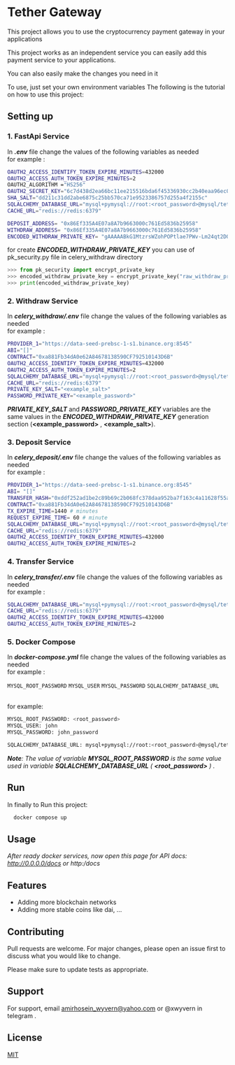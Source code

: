 # Tether Gateway

This project allows you to use the cryptocurrency payment gateway in your applications

This project works as an independent service you can easily add this payment service to your applications.

You can also easily make the changes you need in it

To use, just set your own environment variables
The following is the tutorial on how to use this project:
## Setting up

### 1. FastApi Service

In **_.env_** file change the values of the following variables as needed \
for example :

```bash
OAUTH2_ACCESS_IDENTIFY_TOKEN_EXPIRE_MINUTES=432000
OAUTH2_ACCESS_AUTH_TOKEN_EXPIRE_MINUTES=2
OAUTH2_ALGORITHM ="HS256"
OAUTH2_SECRET_KEY="6c7d438d2ea66bc11ee215516bda6f45336930cc2b40eaa96ec009524c20aa49"
SHA_SALT="dd211c31dd2abe6875c25bb570ca71e9523386757d255a4f2155c"
SQLALCHEMY_DATABASE_URL="mysql+pymysql://root:<root_password>@mysql/tether_gateway"
CACHE_URL="redis://redis:6379"

DEPOSIT_ADDRESS= "0x86Ef335A4E07a8A7b9663000c761Ed5836b25958"
WITHDRAW_ADDRESS= "0x86Ef335A4E07a8A7b9663000c761Ed5836b25958"
ENCODED_WITHDRAW_PRIVATE_KEY= "gAAAAABkG1MtzrsWZohPOPtlae7PWv-Lm24qt2DQx7uFxi_fw4RKInDGQaMj8DanbW_X8p8MT_puxypKmWUU7bMUi1sehxfNdj3-iAQ0hZcyKdRteMP5D7W63aO8AxDmXuyc6ossN4Lk0OASZW_rj0cz7S0B7Cawwzi_98fnUHQlnPXLvvGqao0="
```

for create **_ENCODED_WITHDRAW_PRIVATE_KEY_** you can use of pk_security.py file in celery_withdraw directory 
```python
>>> from pk_security import encrypt_private_key
>>> encoded_withdraw_private_key = encrypt_private_key("raw_withdraw_private_key", "<example_password>", "<example_salt>")
>>> print(encoded_withdraw_private_key)
```
### 2. Withdraw Service
In _**celery_withdraw/.env**_ file change the values of the following variables as needed \
for example :

```bash
PROVIDER_1="https://data-seed-prebsc-1-s1.binance.org:8545"
ABI="[]"
CONTRACT="0xa881Fb34dA0e62A84678138590CF792510143D6B"
OAUTH2_ACCESS_IDENTIFY_TOKEN_EXPIRE_MINUTES=432000
OAUTH2_ACCESS_AUTH_TOKEN_EXPIRE_MINUTES=2
SQLALCHEMY_DATABASE_URL="mysql+pymysql://root:<root_password>@mysql/tether_gateway"
CACHE_URL="redis://redis:6379"
PRIVATE_KEY_SALT="<example_salt>"
PASSWORD_PRIVATE_KEY="<example_password>"
```
**_PRIVATE_KEY_SALT_** and **_PASSWORD_PRIVATE_KEY_** variables are the same values in the **_ENCODED_WITHDRAW_PRIVATE_KEY_** generation section (**<example_password>** , **<example_salt>**).


### 3. Deposit Service
In _**celery_deposit/.env**_ file change the values of the following variables as needed \
for example :
```bash
PROVIDER_1="https://data-seed-prebsc-1-s1.binance.org:8545"
ABI= "[]"
TRANSFER_HASH="0xddf252ad1be2c89b69c2b068fc378daa952ba7f163c4a11628f55a4df523b3ef"
CONTRACT="0xa881Fb34dA0e62A84678138590CF792510143D6B"
TX_EXPIRE_TIME=1440 # minutes
REQUEST_EXPIRE_TIME= 60 # minute
SQLALCHEMY_DATABASE_URL="mysql+pymysql://root:<root_password>@mysql/tether_gateway"
CACHE_URL="redis://redis:6379"
OAUTH2_ACCESS_IDENTIFY_TOKEN_EXPIRE_MINUTES=432000
OAUTH2_ACCESS_AUTH_TOKEN_EXPIRE_MINUTES=2
```

### 4. Transfer Service
In **_celery_transfer/.env_** file change the values of the following variables as needed \
for example :
```bash
SQLALCHEMY_DATABASE_URL="mysql+pymysql://root:<root_password>@mysql/tether_gateway"
CACHE_URL="redis://redis:6379"
OAUTH2_ACCESS_IDENTIFY_TOKEN_EXPIRE_MINUTES=432000
OAUTH2_ACCESS_AUTH_TOKEN_EXPIRE_MINUTES=2
```

### 5. Docker Compose
In **_docker-compose.yml_** file change the values of the following variables as needed \
for example :

`MYSQL_ROOT_PASSWORD`
`MYSQL_USER`
`MYSQL_PASSWORD`
`SQLALCHEMY_DATABASE_URL`

\
for example:
```bash
MYSQL_ROOT_PASSWORD: <root_password>
MYSQL_USER: john
MYSQL_PASSWORD: john_password

SQLALCHEMY_DATABASE_URL: mysql+pymysql://root:<root_password>@mysql/tether_gateway

```
_**Note**: The value of variable **MYSQL_ROOT_PASSWORD** is the same value used in variable **SQLALCHEMY_DATABASE_URL** ( **<root_password>** ) ._ 

## Run

In finally to Run this project:

```bash
  docker compose up
```

## Usage
_After ready docker services, now open this page for API docs:_ \
_http://0.0.0.0/docs  or  http:<your-server-ip>/docs_

## Features

- Adding more blockchain networks
- Adding more stable coins like dai, ...




## Contributing

Pull requests are welcome. For major changes, please open an issue first
to discuss what you would like to change.

Please make sure to update tests as appropriate.

## Support

For support, email amirhosein_wyvern@yahoo.com or @xwyvern in telegram .


## License

[MIT](https://choosealicense.com/licenses/mit/)